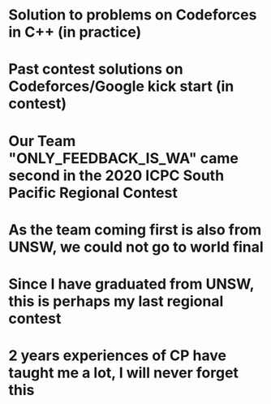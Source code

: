 # Solution to problems on Codeforces in C++ (in practice)
# Past contest solutions on Codeforces/Google kick start (in contest)
# Our Team "ONLY_FEEDBACK_IS_WA" came second in the 2020 ICPC South Pacific Regional Contest
# As the team coming first is also from UNSW, we could not go to world final
# Since I have graduated from UNSW, this is perhaps my last regional contest
# 2 years experiences of CP have taught me a lot, I will never forget this
